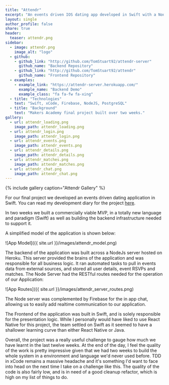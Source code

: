 ```yaml
---
title: "Attendr"
excerpt: "An events driven IOS dating app developed in Swift with a Node backend."
layout: single
author_profile: false
share: true
header:
  teaser: attendr.png
sidebar:
  - image: attendr.png
    image_alt: "logo"
  - github:
    - github_link: "http://github.com/TomStuart92/attendr-server"
      github_name: "Backend Repository"
    - github_link: "http://github.com/TomStuart92/attendr"
      github_name: "Frontend Repository"
  - examples:
    - example_link: "https://attendr-server.herokuapp.com/"
      example_name: "Backend Demo"
      example_class: "fa fa-fw fa-xing"
  - title: "Technologies"
    text: "Swift, xCode, Firebase, NodeJS, PostgreSQL"
  - title: "Background"
    text: "Makers Academy final project built over two weeks."
gallery:
  - url: attendr_loading.png
    image_path: attendr_loading.png
  - url: attendr_login.png
    image_path: attendr_login.png
  - url: attendr_events.png
    image_path: attendr_events.png
  - url: attendr_details.png
    image_path: attendr_details.png
  - url: attendr_matches.png
    image_path: attendr_matches.png
  - url: attendr_chat.png
    image_path: attendr_chat.png
---
```


{% include gallery caption="Attendr Gallery" %}

For our final project we developed an events driven dating application in Swift. You can read my development diary for the project [here](http://tomstuart92.github.io/FinalProject/).

In two weeks we built a commercially viable MVP, in a totally new language and paradigm (Swift) as well as building the backend infrastructure needed to support it.

A simplified model of the application is shown below:

![App Model]({{ site.url }}/images/attendr_model.png)

The backend of the application was built across a NodeJs server hosted on Heroku. This server provided the brains of the application and was responsible for all business logic. It ran automated tasks to pull in events data from external sources, and stored all user details, event RSVPs and matches. The Node Server had the RESTful routes needed for the operation of our Application:

![App Routes]({{ site.url }}/images/attendr_server_routes.png)

The Node server was complemented by Firebase for the in app chat, allowing us to easily add realtime communication to our application.

The Frontend of the application was built in Swift, and is solely responsible for the presentation logic. While I personally would have liked to use React Native for this project, the team settled on Swift as it seemed to have a shallower learning curve than either React Native or Java.  

Overall, the project was a really useful challenge to gauge how much we have learnt in the last twelve weeks. At the end of the day, I feel the quality of the work is pretty impressive given that we had two weeks to build the whole system in a environment and language we'd never used before. TDD in xCode remains a massive headache and it's something I'd want to face into head on the next time I take on a challenge like this. The quality of the code is also fairly low, and is in need of a good cleanup refactor, which is high on my list of things to do.

